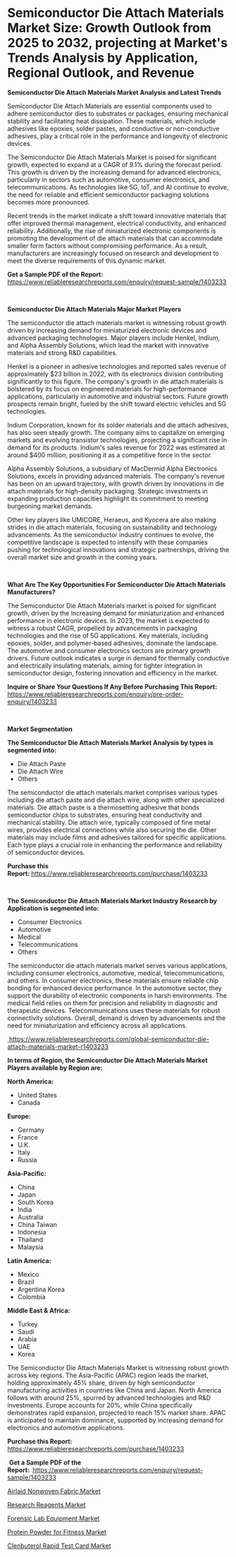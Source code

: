 <p><h1>Semiconductor Die Attach Materials Market Size: Growth Outlook from 2025 to 2032, projecting at Market's Trends Analysis by Application, Regional Outlook, and Revenue</h1></p><p><strong>Semiconductor Die Attach Materials Market Analysis and Latest Trends</strong></p>
<p><p>Semiconductor Die Attach Materials are essential components used to adhere semiconductor dies to substrates or packages, ensuring mechanical stability and facilitating heat dissipation. These materials, which include adhesives like epoxies, solder pastes, and conductive or non-conductive adhesives, play a critical role in the performance and longevity of electronic devices.</p><p>The Semiconductor Die Attach Materials Market is poised for significant growth, expected to expand at a CAGR of 9.1% during the forecast period. This growth is driven by the increasing demand for advanced electronics, particularly in sectors such as automotive, consumer electronics, and telecommunications. As technologies like 5G, IoT, and AI continue to evolve, the need for reliable and efficient semiconductor packaging solutions becomes more pronounced.</p><p>Recent trends in the market indicate a shift toward innovative materials that offer improved thermal management, electrical conductivity, and enhanced reliability. Additionally, the rise of miniaturized electronic components is promoting the development of die attach materials that can accommodate smaller form factors without compromising performance. As a result, manufacturers are increasingly focused on research and development to meet the diverse requirements of this dynamic market.</p></p>
<p><strong>Get a Sample PDF of the Report:&nbsp;</strong> <a href="https://www.reliableresearchreports.com/enquiry/request-sample/1403233?utm_campaign=31&utm_medium=2&utm_source=Github&utm_content=ia&utm_term=12012025&utm_id=semiconductor-die-attach-materials">https://www.reliableresearchreports.com/enquiry/request-sample/1403233</a></p>
<p>&nbsp;</p>
<p><strong>Semiconductor Die Attach Materials Major Market Players</strong></p>
<p><p>The semiconductor die attach materials market is witnessing robust growth driven by increasing demand for miniaturized electronic devices and advanced packaging technologies. Major players include Henkel, Indium, and Alpha Assembly Solutions, which lead the market with innovative materials and strong R&D capabilities.</p><p>Henkel is a pioneer in adhesive technologies and reported sales revenue of approximately $23 billion in 2022, with its electronics division contributing significantly to this figure. The company's growth in die attach materials is bolstered by its focus on engineered materials for high-performance applications, particularly in automotive and industrial sectors. Future growth prospects remain bright, fueled by the shift toward electric vehicles and 5G technologies.</p><p>Indium Corporation, known for its solder materials and die attach adhesives, has also seen steady growth. The company aims to capitalize on emerging markets and evolving transistor technologies, projecting a significant rise in demand for its products. Indium's sales revenue for 2022 was estimated at around $400 million, positioning it as a competitive force in the sector.</p><p>Alpha Assembly Solutions, a subsidiary of MacDermid Alpha Electronics Solutions, excels in providing advanced materials. The company's revenue has been on an upward trajectory, with growth driven by innovations in die attach materials for high-density packaging. Strategic investments in expanding production capacities highlight its commitment to meeting burgeoning market demands.</p><p>Other key players like UMICORE, Heraeus, and Kyocera are also making strides in die attach materials, focusing on sustainability and technology advancements. As the semiconductor industry continues to evolve, the competitive landscape is expected to intensify with these companies pushing for technological innovations and strategic partnerships, driving the overall market size and growth in the coming years.</p></p>
<p>&nbsp;</p>
<p><strong>What Are The Key Opportunities For Semiconductor Die Attach Materials Manufacturers?</strong></p>
<p><p>The Semiconductor Die Attach Materials market is poised for significant growth, driven by the increasing demand for miniaturization and enhanced performance in electronic devices. In 2023, the market is expected to witness a robust CAGR, propelled by advancements in packaging technologies and the rise of 5G applications. Key materials, including epoxies, solder, and polymer-based adhesives, dominate the landscape. The automotive and consumer electronics sectors are primary growth drivers. Future outlook indicates a surge in demand for thermally conductive and electrically insulating materials, aiming for tighter integration in semiconductor design, fostering innovation and efficiency in the market.</p></p>
<p><strong>Inquire or Share Your Questions If Any Before Purchasing This Report:</strong> <a href="https://www.reliableresearchreports.com/enquiry/pre-order-enquiry/1403233?utm_campaign=31&utm_medium=2&utm_source=Github&utm_content=ia&utm_term=12012025&utm_id=semiconductor-die-attach-materials">https://www.reliableresearchreports.com/enquiry/pre-order-enquiry/1403233</a></p>
<p>&nbsp;</p>
<p><strong>Market Segmentation</strong></p>
<p><strong>The Semiconductor Die Attach Materials Market Analysis by types is segmented into:</strong></p>
<p><ul><li>Die Attach Paste</li><li>Die Attach Wire</li><li>Others</li></ul></p>
<p><p>The semiconductor die attach materials market comprises various types including die attach paste and die attach wire, along with other specialized materials. Die attach paste is a thermosetting adhesive that bonds semiconductor chips to substrates, ensuring heat conductivity and mechanical stability. Die attach wire, typically composed of fine metal wires, provides electrical connections while also securing the die. Other materials may include films and adhesives tailored for specific applications. Each type plays a crucial role in enhancing the performance and reliability of semiconductor devices.</p></p>
<p><strong>Purchase this Report:&nbsp;</strong><a href="https://www.reliableresearchreports.com/purchase/1403233?utm_campaign=31&utm_medium=2&utm_source=Github&utm_content=ia&utm_term=12012025&utm_id=semiconductor-die-attach-materials">https://www.reliableresearchreports.com/purchase/1403233</a></p>
<p>&nbsp;</p>
<p><strong>The Semiconductor Die Attach Materials Market Industry Research by Application is segmented into:</strong></p>
<p><ul><li>Consumer Electronics</li><li>Automotive</li><li>Medical</li><li>Telecommunications</li><li>Others</li></ul></p>
<p><p>The semiconductor die attach materials market serves various applications, including consumer electronics, automotive, medical, telecommunications, and others. In consumer electronics, these materials ensure reliable chip bonding for enhanced device performance. In the automotive sector, they support the durability of electronic components in harsh environments. The medical field relies on them for precision and reliability in diagnostic and therapeutic devices. Telecommunications uses these materials for robust connectivity solutions. Overall, demand is driven by advancements and the need for miniaturization and efficiency across all applications.</p></p>
<p><a href="https://www.reliableresearchreports.com/global-semiconductor-die-attach-materials-market-r1403233?utm_campaign=31&utm_medium=2&utm_source=Github&utm_content=ia&utm_term=12012025&utm_id=semiconductor-die-attach-materials">&nbsp;https://www.reliableresearchreports.com/global-semiconductor-die-attach-materials-market-r1403233</a></p>
<p><strong>In terms of Region, the Semiconductor Die Attach Materials Market Players available by Region are:</strong></p>
<p>
    <p> <strong> North America: </strong>
        <ul>
            <li>United States</li>
            <li>Canada</li>
        </ul>
        </p> 
    <p> <strong> Europe: </strong>
        <ul>
            <li>Germany</li>
            <li>France</li>
            <li>U.K.</li>
            <li>Italy</li>
            <li>Russia</li>
        </ul>
        </p> 
    <p> <strong> Asia-Pacific: </strong>
        <ul>
            <li>China</li>
            <li>Japan</li>
            <li>South Korea</li>
            <li>India</li>
            <li>Australia</li>
            <li>China Taiwan</li>
            <li>Indonesia</li>
            <li>Thailand</li>
            <li>Malaysia</li>
        </ul>
        </p> 
    <p> <strong> Latin America: </strong>
        <ul>
            <li>Mexico</li>
            <li>Brazil</li>
            <li>Argentina Korea</li>
            <li>Colombia</li>
        </ul>
        </p> 
    <p> <strong> Middle East & Africa: </strong>
        <ul>
            <li>Turkey</li>
            <li>Saudi</li>
            <li>Arabia</li>
            <li>UAE</li>
            <li>Korea</li>
        </ul>
    </p>
    </p>
<p><p>The Semiconductor Die Attach Materials Market is witnessing robust growth across key regions. The Asia-Pacific (APAC) region leads the market, holding approximately 45% share, driven by high semiconductor manufacturing activities in countries like China and Japan. North America follows with around 25%, spurred by advanced technologies and R&D investments. Europe accounts for 20%, while China specifically demonstrates rapid expansion, projected to reach 15% market share. APAC is anticipated to maintain dominance, supported by increasing demand for electronics and automotive applications.</p></p>
<p><strong>Purchase this Report: </strong><a href="https://www.reliableresearchreports.com/purchase/1403233?utm_campaign=31&utm_medium=2&utm_source=Github&utm_content=ia&utm_term=12012025&utm_id=semiconductor-die-attach-materials">https://www.reliableresearchreports.com/purchase/1403233</a></p>
<p>&nbsp;<strong>Get a Sample PDF of the Report:&nbsp;&nbsp;</strong><a href="https://www.reliableresearchreports.com/enquiry/request-sample/1403233?utm_campaign=31&utm_medium=2&utm_source=Github&utm_content=ia&utm_term=12012025&utm_id=semiconductor-die-attach-materials">https://www.reliableresearchreports.com/enquiry/request-sample/1403233</a></p>
<p><strong></strong></p>
<p><p><a href="https://github.com/juniordelafrance/Market-Research-Report-List-5/blob/main/airlaid-nonwoven-fabric-market.md?utm_campaign=31&utm_medium=2&utm_source=Github&utm_content=ia&utm_term=12012025&utm_id=semiconductor-die-attach-materials">Airlaid Nonwoven Fabric Market</a></p><p><a href="https://github.com/skerretflossie9297/Market-Research-Report-List-1/blob/main/research-reagents-market.md?utm_campaign=31&utm_medium=2&utm_source=Github&utm_content=ia&utm_term=12012025&utm_id=semiconductor-die-attach-materials">Research Reagents Market</a></p><p><a href="https://github.com/MonroeBullock54/Market-Research-Report-List-1/blob/main/forensic-lab-equipment-market.md?utm_campaign=31&utm_medium=2&utm_source=Github&utm_content=ia&utm_term=12012025&utm_id=semiconductor-die-attach-materials">Forensic Lab Equipment Market</a></p><p><a href="https://github.com/alberthagorsuch/Market-Research-Report-List-1/blob/main/protein-powder-for-fitness-market.md?utm_campaign=31&utm_medium=2&utm_source=Github&utm_content=ia&utm_term=12012025&utm_id=semiconductor-die-attach-materials">Protein Powder for Fitness Market</a></p><p><a href="https://github.com/shondapmbau/Market-Research-Report-List-1/blob/main/clenbuterol-rapid-test-card-market.md?utm_campaign=31&utm_medium=2&utm_source=Github&utm_content=ia&utm_term=12012025&utm_id=semiconductor-die-attach-materials">Clenbuterol Rapid Test Card Market</a></p></p>